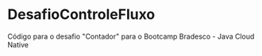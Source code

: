 # DesafioControleFluxo
Código para o desafio "Contador" para o Bootcamp Bradesco - Java Cloud Native
